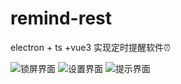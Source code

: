 # remind-rest
electron + ts +vue3 实现定时提醒软件⏰

![锁屏界面](https://github.com/lei4519/remind-rest/blob/master/public/rest.png)
![设置界面](https://github.com/lei4519/remind-rest/blob/master/public/setting.png)
![提示界面](https://github.com/lei4519/remind-rest/blob/master/public/tips.png)

